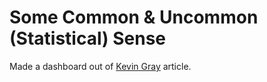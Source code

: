 # Some Common & Uncommon (Statistical) Sense
Made a dashboard out of [Kevin Gray](https://www.linkedin.com/pulse/hardhat-stats-some-common-uncommon-sense-kevin-gray/) article.


